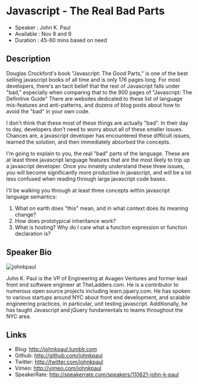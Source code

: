 Javascript - The Real Bad Parts
========================

* Speaker   : John K. Paul
* Available : Nov 8 and 9
* Duration  : 45-60 mins based on need

Description
-----------

Douglas Crockford's book "Javascript: The Good Parts," is one of the best selling javascript books of all time and is only 176 pages long.  For most developers, there's an tacit belief that the rest of Javascript falls under "bad," especially when comparing that to the 900 pages of "Javascript: The Definitive Guide"  There are websites dedicated to these list of language mis-features and anti-patterns, and dozens of blog posts about how to avoid the "bad" in your own code. 

I don't think that these most of these things are actually "bad". In their day to day, developers don't need to worry about all of these smaller issues. Chances are, a javascript developer has encountered these difficult issues, learned the solution, and then immediately absorbed the concepts.

I'm going to explain to you, the real "bad" parts of the language. These are at least three javascript language features that are the most likely to trip up a javascript developer.  Once you innately understand these three issues, you will become significantly more productive in javascript, and will be a lot less confused when reading through large javascript code bases. 

I'll be walking you through at least three concepts within javascript language semantics:
1. What on earth does "this" mean, and in what context does its meaning change?
2. How does prototypical inheritance work?
3. What is hosting? Why do I care what a function expression or function declaration is?

Speaker Bio
-----------

![johnkpaul](https://secure.gravatar.com/avatar/eee585a10c1d7c4f1f30e28077ffa720?size=256)

John K. Paul is the VP of Engineering at Avagen Ventures and former lead front end software engineer at TheLadders.com.  He is a contributor to numerous open source projects including learn.jquery.com.  He has spoken to various startups around NYC about front end development, and scalable engineering practices, in particular, unit testing javascript. Additionally, he has taught Javascript and jQuery fundamentals to teams throughout the NYC area.

Links
-----

* Blog: http://johnkpaul.tumblr.com
* Github: http://github.com/johnkpaul
* Twitter: http://twitter.com/johnkpaul
* Vimeo: http://vimeo.com/johnkpaul
* SpeakerRate: http://speakerrate.com/speakers/110621-john-k-paul
